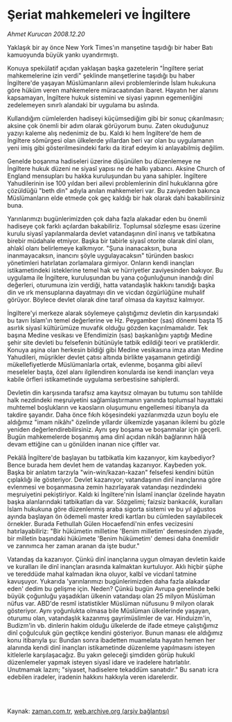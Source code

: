 # Şeriat mahkemeleri ve İngiltere

*Ahmet Kurucan 2008.12.20*

<td class="columnist-detail">
<p>Yaklaşık bir ay önce New York Times'ın manşetine taşıdığı bir haber Batı kamuoyunda büyük yankı uyandırmıştı.</p>
<p>
<div id="haberMetinDiv">
<p> Konuya spekülatif açıdan yaklaşan başka gazetelerin "İngiltere şeriat mahkemelerine izin verdi" şeklinde manşetlerine taşıdığı bu haber İngiltere'de yaşayan Müslümanların ailevi problemlerinde İslam hukukuna göre hüküm veren mahkemelere müracaatından ibaret. Hayatın her alanını kapsamayan, İngiltere hukuk sistemini ve siyasi yapının egemenliğini zedelemeyen sınırlı alandaki bir uygulama bu aslında. 
<p> Kullandığım cümlelerden hadiseyi küçümsediğim gibi bir sonuç çıkarılmasın; aksine çok önemli bir adım olarak görüyorum bunu. Zaten okuduğunuz yazıyı kaleme alış nedenimiz de bu. Kaldı ki hem İngiltere'de hem de İngiltere sömürgesi olan ülkelerde yıllardan beri var olan bu uygulamanın yeni imiş gibi gösterilmesindeki farkı da itiraf edeyim ki anlayabilmiş değilim.
<p> Genelde boşanma hadiseleri üzerine düşünülen bu düzenlemeye ne İngiltere hukuk düzeni ne siyasî yapısı ne de halkı yabancı. Aksine Church of England mensupları bu hakka kuruluşundan bu yana sahipler. İngiltere Yahudilerinin ise 100 yıldan beri ailevi problemlerinin dinî hukuklarına göre çözüldüğü "beth din" adıyla anılan mahkemeleri var. Bu zaviyeden bakınca Müslümanların elde etmede çok geç kaldığı bir hak olarak dahi bakabilirsiniz buna. 
<p> Yarınlarımızı bugünlerimizden çok daha fazla alakadar eden bu önemli hadiseye çok farklı açılardan bakabiliriz. Toplumsal sözleşme esası üzerine kurulu siyasî yapılanmalarda devlet vatandaşının dinî inanış ve tatbikatına birebir müdahale etmiyor. Başka bir tabirle siyasî otorite olarak dinî olanı, ahlakî olanı belirlemeye kalkmıyor. "Şuna inanacaksın, buna inanmayacaksın, inancını şöyle uygulayacaksın" türünden baskıcı yönetimleri hatırlatan zorlamalara girmiyor. Onların kendi inançları istikametindeki isteklerine temel hak ve hürriyetler zaviyesinden bakıyor. Bu uygulama ile İngiltere, kuruluşundan bu yana çoğunluğunun inandığı dinî değerleri, oturumuna izin verdiği, hatta vatandaşlık hakkını tanıdığı başka din ve ırk mensuplarına dayatmayı din ve vicdan özgürlüğüne muhalif görüyor. Böylece devlet olarak dine taraf olmasa da kayıtsız kalmıyor.
<p> İngiltere'yi merkeze alarak söylemeye çalıştığımız devletin din karşısındaki bu tavrı İslam'ın temel değerlerine ve Hz. Peygamber (sas) dönemi başta 15 asırlık siyasî kültürümüze muvafık olduğu gözden kaçırılmamalıdır. Tek başına Medine vesikası ve Efendimizin (sas) başkanlığını yaptığı Medine şehir site devleti bu felsefenin bütünüyle tatbik edildiği teori ve pratiklerdir. Konuya aşina olan herkesin bildiği gibi Medine vesikasına imza atan Medine Yahudileri, müşrikler devlet çatısı altında birlikte yaşamanın getirdiği mükellefiyetlerde Müslümanlarla ortak, evlenme, boşanma gibi ailevî meseleler başta, özel alanı ilgilendiren konularda ise kendi inançları veya kabile örfleri istikametinde uygulama serbestisine sahiplerdi. 
<p> Devletin din karşısında tarafsız ama kayıtsız olmayan bu tutumu son tahlilde halk nezdindeki meşruiyetini sağlamlaştırmanın yanında toplumsal hayattaki muhtemel boşlukların ve kaosların oluşumunu engellemesi itibarıyla da takdire şayandır. Daha önce fıkıh köşesindeki yazılarımızda uzun boylu ele aldığımız "imam nikâhı" özelinde yıllardır ülkemizde yaşanan ikilemi bu gözle yeniden değerlendirebilirsiniz. Aynı şey boşama ve boşanmalar için geçerli. Bugün mahkemelerde boşanmış ama dinî açıdan nikâh bağlarının hâlâ devam ettiğine can u gönülden inanan nice çiftler var. 
<p> Pekâlâ İngiltere'de başlayan bu tatbikatla kim kazanıyor, kim kaybediyor? Bence burada hem devlet hem de vatandaş kazanıyor. Kaybeden yok. Başka bir anlatım tarzıyla "win-win/kazan-kazan" felsefesi kendini bütün çıplaklığı ile gösteriyor. Devlet kazanıyor; vatandaşının dinî inançlarına göre evlenmesi ve boşanmasına zemin hazırlayarak vatandaşı nezdindeki meşruiyetini pekiştiriyor. Kaldı ki İngiltere'nin İslamî inançlar özelinde hayatın başka alanlarındaki tatbikatları da var. Sözgelimi; faizsiz bankacılık, kuralları İslam hukukuna göre düzenlenmiş araba sigorta sistemi ve bu yıl ağustos ayında başlayan ön ödemeli master kredi kartları bu cümleden sayılabilecek örnekler. Burada Fethullah Gülen Hocaefendi'nin enfes vecizesini hatırlayabiliriz: "Bir hükümetin milletine 'Benim milletim' demesinden ziyade, bir milletin başındaki hükümete 'Benim hükümetim' demesi daha önemlidir ve zannımca her zaman aranan da işte budur."
<p>Vatandaş da kazanıyor. Çünkü dinî inançlarına uygun olmayan devletin kaide ve kuralları ile dinî inançları arasında kalmaktan kurtuluyor. Aklı hiçbir şüphe ve tereddüde mahal kalmadan ikna oluyor, kalbî ve vicdanî tatmine kavuşuyor. Yukarıda 'yarınlarımızı bugünlerimizden daha fazla alakadar eden' dedim bu gelişme için. Neden? Çünkü bugün Avrupa genelinde belki büyük çoğunluğu yaşadıkları ülkenin vatandaşı olan 25 milyon Müslüman nüfus var. ABD'de resmî istatistikler Müslüman nüfusunu 9 milyon olarak gösteriyor. Aynı yoğunlukta olmasa bile Müslüman ülkelerinde yaşayan, oturumu olan, vatandaşlık kazanmış gayrimüslimler de var. Hinduizm'in, Budizm'in vb. dinlerin hakim olduğu ülkelerde de ifade etmeye çalıştığımız dinî çoğulculuk gün geçtikçe kendini gösteriyor. Bunun manası ele aldığımız konu itibarıyla şu: Bundan sonra ibadetten muamelata hayatın hemen her alanında kendi dinî inançları istikametinde düzenleme yapılmasını isteyen kitlelerle karşılaşacağız. Bu yakın geleceği şimdiden görüp hukukî düzenlemeler yapmak isteyen siyasî idare ve iradelere hatırlatılır. Unutmamak lazım; "siyaset, hadiselere tekaddüm sanatıdır." Bu sanatı icra edebilen iradeler, iradenin hakkını hakkıyla veren idarelerdir. 
<p></p></p></p></p></p></p></p></p></p></div>
</p>


<p><br>
		 </br></p></td>

Kaynak: [zaman.com.tr](http://zaman.com.tr/yazar.do?yazino=772208), [web.archive.org (arşiv bağlantısı)](http://web.archive.org/web/20120126131003/http://www.zaman.com.tr:80/yazar.do?yazino=772208)
